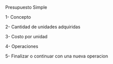 Presupuesto Simple

1- Concepto

2- Cantidad de unidades adquiridas

3- Costo por unidad

4- Operaciones

5- Finalizar o continuar con una nueva operacion

